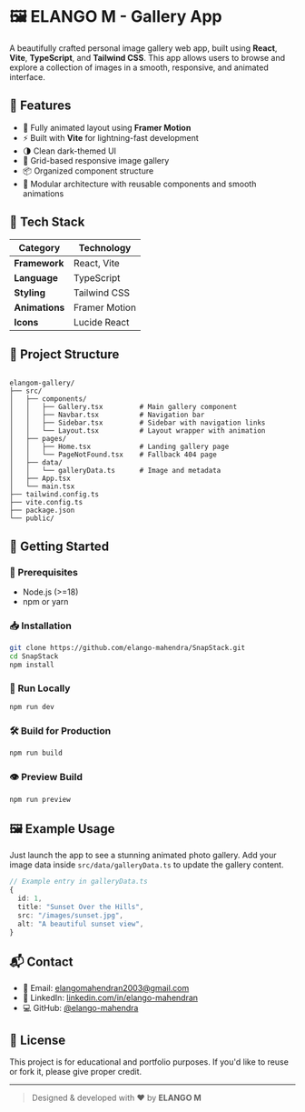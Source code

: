 
# 🖼️ ELANGO M - Gallery App

A beautifully crafted personal image gallery web app, built using **React**, **Vite**, **TypeScript**, and **Tailwind CSS**. This app allows users to browse and explore a collection of images in a smooth, responsive, and animated interface.

## 📸 Features

- 💫 Fully animated layout using **Framer Motion**
- ⚡ Built with **Vite** for lightning-fast development
- 🌗 Clean dark-themed UI
- 🎨 Grid-based responsive image gallery
- 📦 Organized component structure
- 🧼 Modular architecture with reusable components and smooth animations

## 🧰 Tech Stack

| Category        | Technology                            |
|----------------|----------------------------------------|
| **Framework**   | React, Vite                           |
| **Language**    | TypeScript                            |
| **Styling**     | Tailwind CSS                          |
| **Animations**  | Framer Motion                         |
| **Icons**       | Lucide React                          |

## 📁 Project Structure

```

elangom-gallery/
├── src/
│   ├── components/
│   │   ├── Gallery.tsx         # Main gallery component
│   │   ├── Navbar.tsx          # Navigation bar
│   │   ├── Sidebar.tsx         # Sidebar with navigation links
│   │   └── Layout.tsx          # Layout wrapper with animation
│   ├── pages/
│   │   ├── Home.tsx            # Landing gallery page
│   │   └── PageNotFound.tsx    # Fallback 404 page
│   ├── data/
│   │   └── galleryData.ts      # Image and metadata
│   ├── App.tsx
│   └── main.tsx
├── tailwind.config.ts
├── vite.config.ts
├── package.json
└── public/

````

## 🚀 Getting Started

### 🔧 Prerequisites

- Node.js (>=18)
- npm or yarn

### 📥 Installation

```bash
git clone https://github.com/elango-mahendra/SnapStack.git
cd SnapStack
npm install
````

### 🔄 Run Locally

```bash
npm run dev
```

### 🛠️ Build for Production

```bash
npm run build
```

### 👁 Preview Build

```bash
npm run preview
```

## 🖼️ Example Usage

Just launch the app to see a stunning animated photo gallery. Add your image data inside `src/data/galleryData.ts` to update the gallery content.

```ts
// Example entry in galleryData.ts
{
  id: 1,
  title: "Sunset Over the Hills",
  src: "/images/sunset.jpg",
  alt: "A beautiful sunset view",
}
```

## 📬 Contact

* 📧 Email: [elangomahendran2003@gmail.com](mailto:elangomahendran2003@gmail.com)
* 💼 LinkedIn: [linkedin.com/in/elango-mahendran](https://www.linkedin.com/in/elango-mahendran)
* 💻 GitHub: [@elango-mahendra](https://github.com/elango-mahendra)

## 📝 License

This project is for educational and portfolio purposes. If you'd like to reuse or fork it, please give proper credit.

---

> Designed & developed with ❤️ by **ELANGO M**



